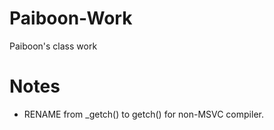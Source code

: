 # Paiboon-Work
Paiboon's class work
# Notes
- RENAME from _getch() to getch() for non-MSVC compiler.
